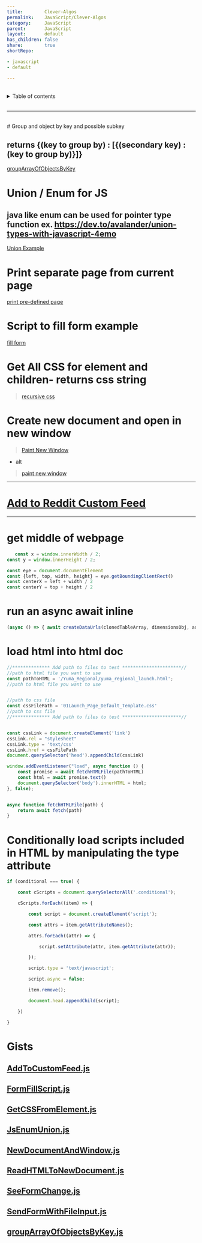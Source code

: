 ```yaml
---  
title:        Clever-Algos  
permalink:    JavaScript/Clever-Algos  
category:     JavaScript  
parent:       JavaScript  
layout:       default  
has_children: false  
share:        true  
shortRepo:

- javascript
- default

---  
```



<br/>              

<details markdown="block">                    
<summary>                    
Table of contents                    
</summary>                    
{: .text-delta }                    
1. TOC                    
{:toc}                    
</details>                    

<br/>                    

***                    

<br/>    
# Group and object by key and possible subkey    

## returns {(key to group by) : [{(secondary key) : (key to group by)}]}

<a href="https://gist.github.com/14paxton/a87f5d47aaf678e89a1dfeffa51b46d9"> groupArrayOfObjectsByKey</a>    

# Union / Enum for JS

## java like enum can be used for pointer type function ex. https://dev.to/avalander/union-types-with-javascript-4emo

  <a href="https://gist.github.com/14paxton/685637fd8c513c7539a10f66b2386cfe"> Union Example </a>     

# Print separate page from current page

<a href="https://gist.github.com/14paxton/8bf4b0df10a7c4add52c9d4d2da88879"> print pre-defined page </a>    

# Script to fill form example

<a href="https://gist.github.com/14paxton/fedc95a9b660e1625373bea6f92e4648"> fill form </a>    

# Get All CSS for element and children- returns css string

> [recursive css](https://gist.github.com/14paxton/70018ca1b4b990db4fbf4edfd1907af8)

# Create new document and open in new window

> [Paint New Window](https://contest-server.cs.uchicago.edu/ref/JavaScript/developer.mozilla.org/en-US/docs/Web/API/Window/open.html)

- alt

> [paint new window](https://gist.github.com/14paxton/fb7f33fd6f5fa7a15077b6ebf18fca44)
    
---  
# [Add to Reddit Custom Feed](https://gist.github.com/14paxton/63944ec7e8bcd0e7ee9b97e3dc6fd48e)
---  

# get middle of webpage

```javascript    
   const x = window.innerWidth / 2;
const y = window.innerHeight / 2;

const eye = document.documentElement
const {left, top, width, height} = eye.getBoundingClientRect()
const centerX = left + width / 2
const centerY = top + height / 2    
```    

# run an async await inline

```javascript    
(async () => { await createDataUrls(clonedTableArray, dimensionsObj, additionalSlides, resolveURLCreation, rejectURL)})()    
```    

# load html into html doc

```javascript    
//************** Add path to files to test **********************//    
//path to html file you want to use    
const pathToHTML = '/Yuma_Regional/yuma_regional_launch.html';
//path to html file you want to use    


//path to css file    
const cssFilePath = '01Launch_Page_Default_Template.css'
//path to css file    
//************** Add path to files to test **********************//    


const cssLink = document.createElement('link')
cssLink.rel = "stylesheet"
cssLink.type = 'text/css'
cssLink.href = cssFilePath
document.querySelector('head').appendChild(cssLink)

window.addEventListener("load", async function () {
    const promise = await fetchHTMLFile(pathToHTML)
    const html = await promise.text()
    document.querySelector('body').innerHTML = html;
}, false);


async function fetchHTMLFile(path) {
    return await fetch(path)
}    
```    

# Conditionally load scripts included in HTML by manipulating the type attribute

```javascript    
if (conditional === true) {

    const cScripts = document.querySelectorAll('.conditional');

    cScripts.forEach((item) => {

        const script = document.createElement('script');

        const attrs = item.getAttributeNames();

        attrs.forEach((attr) => {

            script.setAttribute(attr, item.getAttribute(attr));

        });

        script.type = 'text/javascript';

        script.async = false;

        item.remove();

        document.head.appendChild(script);

    })

}    
```

# Gists

## [AddToCustomFeed.js](https://gist.github.com/14paxton/63944ec7e8bcd0e7ee9b97e3dc6fd48e)

## [FormFillScript.js](https://gist.github.com/14paxton/fedc95a9b660e1625373bea6f92e4648)

## [GetCSSFromElement.js](https://gist.github.com/14paxton/70018ca1b4b990db4fbf4edfd1907af8)

## [JsEnumUnion.js](https://gist.github.com/14paxton/685637fd8c513c7539a10f66b2386cfe)

## [NewDocumentAndWindow.js](https://gist.github.com/14paxton/fb7f33fd6f5fa7a15077b6ebf18fca44)

## [ReadHTMLToNewDocument.js](https://gist.github.com/14paxton/a5a6b17131a2791b757973f866e3eb98)

## [SeeFormChange.js](https://gist.github.com/14paxton/f7f177713ec7e8effcdeec086c22e43a)

## [SendFormWithFileInput.js](https://gist.github.com/14paxton/eeeb29357613698bd877eb35dcf0ad89)

## [groupArrayOfObjectsByKey.js](https://gist.github.com/14paxton/a87f5d47aaf678e89a1dfeffa51b46d9)
